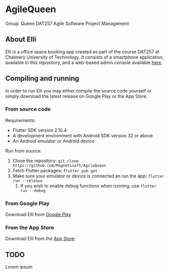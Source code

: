 # AgileQueen

Group: Queen
DAT257 Agile Software Project Management

## About Elli

Elli is a office space booking app created as part of the course DAT257 at Chalmers University of Technology. It consists of a smartphone application, available in this repository, and a web-based admin console available [here](https://github.com/Magnetixaft/elli_admin).

## Compiling and running

In order to run Elli you may either compile the source code yourself or simply download the latest release on Google Play or the App Store.

### From source code

Requirements:
- Flutter SDK version 2.10.4
- A development environment with Android SDK version 32 or above
- An Android emulator or Android device

Run from source:
1. Clone the repository: `git clone https://github.com/Magnetixaft/AgileQueen`
2. Fetch Flutter packages: `flutter pub get`
3. Make sure your emulator or device is connected an run the app: `flutter run --release`
    1. If you wish to enable debug functions when running, use `flutter run --debug`

### From Google Play

Download Elli from [Google Play](TODO)

### From the App Store

Download Elli from the [App Store](TODO)

## TODO

Lorem ipsum
